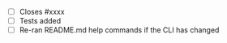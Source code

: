 <!-- Feel free to remove check-list items aren't relevant to your change -->

- [ ] Closes #xxxx
- [ ] Tests added
- [ ] Re-ran README.md help commands if the CLI has changed
